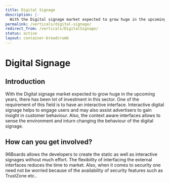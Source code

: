 ```yaml
---
title: Digital Signage
description: |-
  With the Digital signage market expected to grow huge in the upcoming years, there has been lot of investment in this sector.
permalink: /verticals/digital-signage/
redirect_from: /verticals/DigitalSignage/
status: active
layout: container-breadcrumb
---
```


# Digital Signage

## Introduction

With the Digital signage market expected to grow huge in the upcoming years, there has been lot of
investment in this sector. One of the requirement of this field is to have an interactive
interface. Interactive digital signage helps to engage users and may also assist advertisers to
gain insight in customer behaviour. Also, the context aware interfaces allows to sense the
environment and inturn changing the behaviour of the digital signage.


## How can you get involved?

96Boards allows the developers to create the static as well as interactive signages without much
effort. The flexibility of interfacing the external interfaces reduces the time to market. Also,
when it comes to security one need not be worried because of the availability of security features
such as TrustZone etc..

